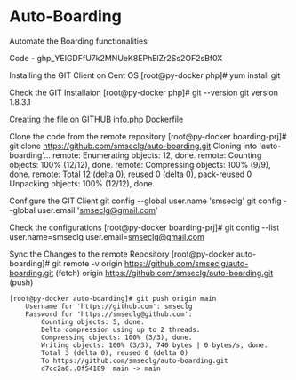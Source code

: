 # Auto-Boarding
Automate the Boarding functionalities

Code - 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

Installing the GIT Client on Cent OS
	[root@py-docker php]# yum install git

Check the GIT Installaion
	[root@py-docker php]# git --version
		git version 1.8.3.1

Creating the file on GITHUB
	info.php
	Dockerfile

Clone the code from the remote repository
	[root@py-docker boarding-prj]# git clone https://github.com/smseclg/auto-boarding.git
		Cloning into 'auto-boarding'...
		remote: Enumerating objects: 12, done.
		remote: Counting objects: 100% (12/12), done.
		remote: Compressing objects: 100% (9/9), done.
		remote: Total 12 (delta 0), reused 0 (delta 0), pack-reused 0
		Unpacking objects: 100% (12/12), done.

Configure the GIT Client 
	git config --global user.name 'smseclg'
	git config --global user.email 'smseclg@gmail.com'

Check the configurations
	[root@py-docker boarding-prj]# git config --list
		user.name=smseclg
		user.email=smseclg@gmail.com

Sync the Changes to the remote Repository
	[root@py-docker auto-boarding]# git remote -v
		origin  https://github.com/smseclg/auto-boarding.git (fetch)
		origin  https://github.com/smseclg/auto-boarding.git (push)

	[root@py-docker auto-boarding]# git push origin main
		Username for 'https://github.com': smseclg
		Password for 'https://smseclg@github.com':
			Counting objects: 5, done.
			Delta compression using up to 2 threads.
			Compressing objects: 100% (3/3), done.
			Writing objects: 100% (3/3), 740 bytes | 0 bytes/s, done.
			Total 3 (delta 0), reused 0 (delta 0)
			To https://github.com/smseclg/auto-boarding.git
   			d7cc2a6..0f54189  main -> main

